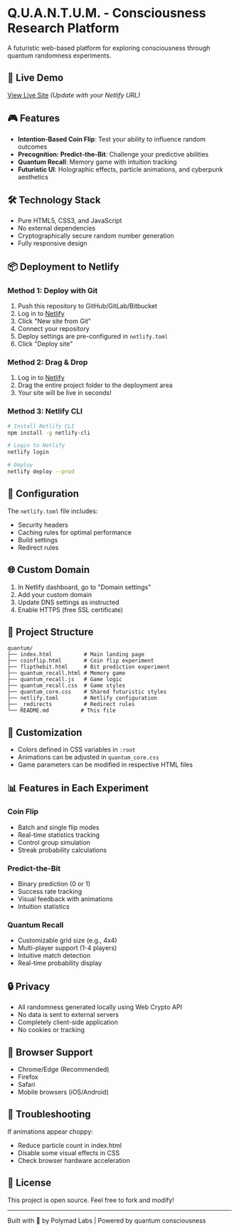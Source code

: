 # Q.U.A.N.T.U.M. - Consciousness Research Platform

A futuristic web-based platform for exploring consciousness through quantum randomness experiments.

## 🚀 Live Demo

[View Live Site](#) _(Update with your Netlify URL)_

## 🎮 Features

- **Intention-Based Coin Flip**: Test your ability to influence random outcomes
- **Precognition: Predict-the-Bit**: Challenge your predictive abilities
- **Quantum Recall**: Memory game with intuition tracking
- **Futuristic UI**: Holographic effects, particle animations, and cyberpunk aesthetics

## 🛠️ Technology Stack

- Pure HTML5, CSS3, and JavaScript
- No external dependencies
- Cryptographically secure random number generation
- Fully responsive design

## 📦 Deployment to Netlify

### Method 1: Deploy with Git

1. Push this repository to GitHub/GitLab/Bitbucket
2. Log in to [Netlify](https://www.netlify.com/)
3. Click "New site from Git"
4. Connect your repository
5. Deploy settings are pre-configured in `netlify.toml`
6. Click "Deploy site"

### Method 2: Drag & Drop

1. Log in to [Netlify](https://www.netlify.com/)
2. Drag the entire project folder to the deployment area
3. Your site will be live in seconds!

### Method 3: Netlify CLI

```bash
# Install Netlify CLI
npm install -g netlify-cli

# Login to Netlify
netlify login

# Deploy
netlify deploy --prod
```

## 🔧 Configuration

The `netlify.toml` file includes:
- Security headers
- Caching rules for optimal performance  
- Build settings
- Redirect rules

## 🌐 Custom Domain

1. In Netlify dashboard, go to "Domain settings"
2. Add your custom domain
3. Update DNS settings as instructed
4. Enable HTTPS (free SSL certificate)

## 📁 Project Structure

```
quantum/
├── index.html          # Main landing page
├── coinflip.html       # Coin flip experiment
├── flipthebit.html     # Bit prediction experiment
├── quantum_recall.html # Memory game
├── quantum_recall.js   # Game logic
├── quantum_recall.css  # Game styles
├── quantum_core.css    # Shared futuristic styles
├── netlify.toml        # Netlify configuration
├── _redirects          # Redirect rules
└── README.md          # This file
```

## 🎨 Customization

- Colors defined in CSS variables in `:root`
- Animations can be adjusted in `quantum_core.css`
- Game parameters can be modified in respective HTML files

## 📊 Features in Each Experiment

### Coin Flip
- Batch and single flip modes
- Real-time statistics tracking
- Control group simulation
- Streak probability calculations

### Predict-the-Bit
- Binary prediction (0 or 1)
- Success rate tracking
- Visual feedback with animations
- Intuition statistics

### Quantum Recall
- Customizable grid size (e.g., 4x4)
- Multi-player support (1-4 players)
- Intuitive match detection
- Real-time probability display

## 🔒 Privacy

- All randomness generated locally using Web Crypto API
- No data is sent to external servers
- Completely client-side application
- No cookies or tracking

## 📱 Browser Support

- Chrome/Edge (Recommended)
- Firefox
- Safari
- Mobile browsers (iOS/Android)

## 🐛 Troubleshooting

If animations appear choppy:
- Reduce particle count in index.html
- Disable some visual effects in CSS
- Check browser hardware acceleration

## 📄 License

This project is open source. Feel free to fork and modify!

---

Built with 💜 by Polymad Labs | Powered by quantum consciousness